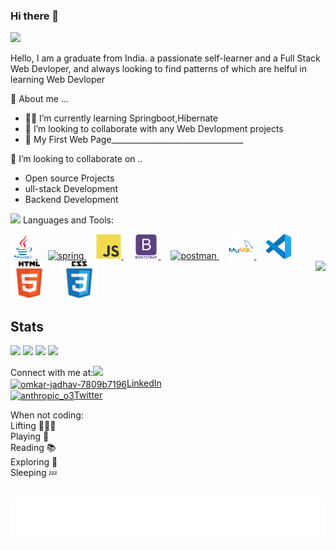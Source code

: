 ### Hi there 👋

<img src="https://readme-typing-svg.herokuapp.com?font=Architects+Daughter&amp;color=FF7722&amp;size=30&amp;lines=Hey!+It's+Abhinav+Gujral!;Learning+Web+Development...;" style="max-width: 100%;">


Hello, I am a graduate from India.
a passionate self-learner  and a Full Stack Web Devloper,
and always looking to find patterns of which are helful in learning Web Devloper
 


 💬 About me ...<br>
<ul>
  <li>🌱🌱 I’m currently learning Springboot,Hibernate</li>
<li>🔭 I’m looking to collaborate with any Web Devlopment projects</li>
  <li>📰 My First Web Page_________________________________</li>
</ul>
👯 I’m looking to collaborate on ..
<ul>
  <li>Open source Projects</li>
  <li>ull-stack Development</li>
  <li>Backend Development</li>
</ul>


<!--
**abhinavgujral/abhinavgujral** is a ✨ _special_ ✨ repository because its `README.md` (this file) appears on your GitHub profile.

Here are some ideas to get you started:

- 🔭 I’m currently working on ...
- 🌱 I’m currently learning ...
- 👯 I’m looking to collaborate on ...
- 🤔 I’m looking for help with ...
- 💬 Ask me about ...
- 📫 How to reach me: ...
- 😄 Pronouns: ...
- ⚡ Fun fact: ...
-->


<img src="https://raw.githubusercontent.com/andreasbm/readme/master/assets/lines/colored.png">
Languages and Tools:
<p float="left" margin:"2%;" > 
<a href="https://www.java.com" rel="nofollow"> <img src="https://raw.githubusercontent.com/devicons/devicon/master/icons/java/java-original.svg" alt="java" width="40" height="40" style="max-width: 100%;"> </a>  &nbsp;   &nbsp;
<a href="https://spring.io/" rel="nofollow" > <img src="https://camo.githubusercontent.com/4545b55c7771bbd175235c80b518dcbbf2f6ee0b984a51ad9363cba8cb70e67c/68747470733a2f2f7777772e766563746f726c6f676f2e7a6f6e652f6c6f676f732f737072696e67696f2f737072696e67696f2d69636f6e2e737667" alt="spring" width="40" height="40" data-canonical-src="https://www.vectorlogo.zone/logos/springio/springio-icon.svg" style="max-width: 100%;"> </a>  &nbsp;   &nbsp; 
<a href="https://developer.mozilla.org/en-US/docs/Web/JavaScript" rel="nofollow"> <img src="https://raw.githubusercontent.com/devicons/devicon/master/icons/javascript/javascript-original.svg" alt="javascript" width="40" height="40" style="max-width: 100%;"> </a>   &nbsp;   &nbsp;
<a href="https://getbootstrap.com" rel="nofollow"> <img src="https://raw.githubusercontent.com/devicons/devicon/master/icons/bootstrap/bootstrap-plain-wordmark.svg" alt="bootstrap" width="40" height="40" style="max-width: 100%;"> </a>  &nbsp;   &nbsp;
<a href="https://postman.com" rel="nofollow"> <img src="https://camo.githubusercontent.com/93b32389bf746009ca2370de7fe06c3b5146f4c99d99df65994f9ced0ba41685/68747470733a2f2f7777772e766563746f726c6f676f2e7a6f6e652f6c6f676f732f676574706f73746d616e2f676574706f73746d616e2d69636f6e2e737667" alt="postman" width="40" height="40" data-canonical-src="https://www.vectorlogo.zone/logos/getpostman/getpostman-icon.svg" style="max-width: 100%;"> </a>  &nbsp;   &nbsp;
<a href="https://www.mysql.com/" rel="nofollow"> <img src="https://raw.githubusercontent.com/devicons/devicon/master/icons/mysql/mysql-original-wordmark.svg" alt="mysql" width="40" height="40" style="max-width: 100%;"> </a>  &nbsp;   &nbsp;
  <a target="_blank" rel="noopener noreferrer" href="https://raw.githubusercontent.com/github/explore/80688e429a7d4ef2fca1e82350fe8e3517d3494d/topics/visual-studio-code/visual-studio-code.png"><img  alt="Visual Studio Code" src="https://raw.githubusercontent.com/github/explore/80688e429a7d4ef2fca1e82350fe8e3517d3494d/topics/visual-studio-code/visual-studio-code.png" width="40" height="40" style="max-width: 100%;"></a>  &nbsp;   &nbsp;
<a target="_blank" rel="noopener noreferrer" href="https://raw.githubusercontent.com/devicons/devicon/master/icons/html5/html5-original-wordmark.svg"><img src="https://raw.githubusercontent.com/devicons/devicon/master/icons/html5/html5-original-wordmark.svg" alt="html5" width="60" height="60" style="max-width: 100%;"></a>  &nbsp;   &nbsp;
  <a target="_blank" rel="noopener noreferrer" href="https://raw.githubusercontent.com/devicons/devicon/master/icons/css3/css3-original-wordmark.svg"><img src="https://raw.githubusercontent.com/devicons/devicon/master/icons/css3/css3-original-wordmark.svg" alt="css3" width="60" height="60" style="max-width: 100%;"></a>  &nbsp;   &nbsp;
<img align="right" src="https://github-readme-stats.vercel.app/api/top-langs/?username=abhinavgujral&layout=compact&theme=algolia">
</p>


<h2>Stats</h2>



<img src="https://raw.githubusercontent.com/andreasbm/readme/master/assets/lines/colored.png">


<!-- <img src="https://github-readme-streak-stats.herokuapp.com/?user=abhinavgujral&theme=tokyonight"> -->
<!-- <img src="https://github-readme-stats.vercel.app/api/top-langs/?username=abhinavgujral&theme=xcode&hide_langs_below=1"> -->
<img src="https://activity-graph.herokuapp.com/graph?username=abhinavgujral&theme=xcode">
<img src="https://github-readme-stats.vercel.app/api?username=abhinavgujral&&show_icons=true&title_color=ffffff&icon_color=bb2acf&text_color=daf7dc&bg_color=151515">
<img src="https://github-profile-trophy.vercel.app/?username=abhinavgujral&theme=monokai&row=1&column=4">


Connect with me at:<img src="https://raw.githubusercontent.com/ShahriarShafin/ShahriarShafin/main/Assets/handshake.gif" width="100px" style="max-width: 100%;"><br>
<a href="https://www.linkedin.com/in/abhinavgujral/"><img align="center" src="https://raw.githubusercontent.com/rahuldkjain/github-profile-readme-generator/master/src/images/icons/Social/linked-in-alt.svg" alt="omkar-jadhav-7809b7196" height="30" width="40" style="max-width: 100%;">LinkedIn</a><br>
<a href="https://twitter.com/abhinav_gujral?t=5_RVZm3yH_ut_3XMkiq08Q&s=09"><img align="center" src="https://raw.githubusercontent.com/rahuldkjain/github-profile-readme-generator/master/src/images/icons/Social/twitter.svg" alt="anthropic_o3" height="30" width="40" style="max-width: 100%;">Twitter</a>

When not coding:<br>
Lifting 🏋🏻‍♂️<br>
Playing 	&#127925;<br>
Reading 📚<br>
Exploring 🥾<br>
Sleeping 💤<br>


<code>
<a target="_blank" rel="noopener noreferrer" href="https://github.com/Kushal997-das/Kushal997-das/blob/master/Profile%20generator/marquee.svg"><img align="center" height="70" alt="Thanks" width="100%" src="https://github.com/Kushal997-das/Kushal997-das/raw/master/Profile%20generator/marquee.svg" style="max-width: 100%;"></a>
</code>
